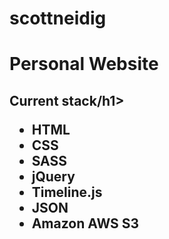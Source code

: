 # scottneidig
<h1>Personal Website</h1>
<h2>Current stack/h1>
<ul>
    <li>HTML</li>
    <li>CSS</li>
    <li>SASS</li>
    <li>jQuery</li>
    <li>Timeline.js</li>
    <li>JSON</li>
    <li>Amazon AWS S3</li>
</ul>
